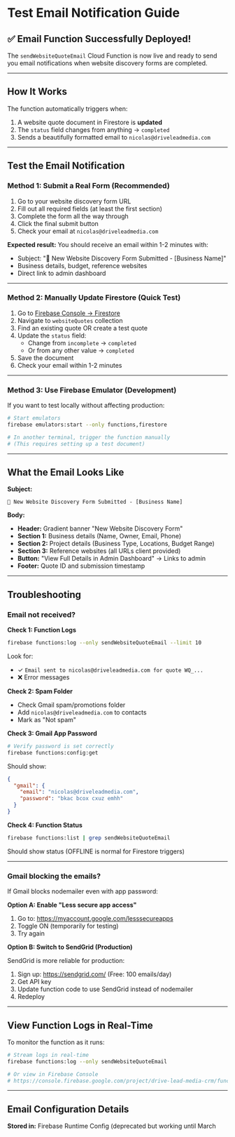 # Test Email Notification Guide

## ✅ Email Function Successfully Deployed!

The `sendWebsiteQuoteEmail` Cloud Function is now live and ready to send you email notifications when website discovery forms are completed.

---

## How It Works

The function automatically triggers when:
1. A website quote document in Firestore is **updated**
2. The `status` field changes from anything → `completed`
3. Sends a beautifully formatted email to `nicolas@driveleadmedia.com`

---

## Test the Email Notification

### **Method 1: Submit a Real Form (Recommended)**

1. Go to your website discovery form URL
2. Fill out all required fields (at least the first section)
3. Complete the form all the way through
4. Click the final submit button
5. Check your email at `nicolas@driveleadmedia.com`

**Expected result:** You should receive an email within 1-2 minutes with:
- Subject: "🎯 New Website Discovery Form Submitted - [Business Name]"
- Business details, budget, reference websites
- Direct link to admin dashboard

---

### **Method 2: Manually Update Firestore (Quick Test)**

1. Go to [Firebase Console → Firestore](https://console.firebase.google.com/project/drive-lead-media-crm/firestore/databases/-default-/data)
2. Navigate to `websiteQuotes` collection
3. Find an existing quote OR create a test quote
4. Update the `status` field:
   - Change from `incomplete` → `completed`
   - Or from any other value → `completed`
5. Save the document
6. Check your email within 1-2 minutes

---

### **Method 3: Use Firebase Emulator (Development)**

If you want to test locally without affecting production:

```bash
# Start emulators
firebase emulators:start --only functions,firestore

# In another terminal, trigger the function manually
# (This requires setting up a test document)
```

---

## What the Email Looks Like

**Subject:**
```
🎯 New Website Discovery Form Submitted - [Business Name]
```

**Body:**
- **Header:** Gradient banner "New Website Discovery Form"
- **Section 1:** Business details (Name, Owner, Email, Phone)
- **Section 2:** Project details (Business Type, Locations, Budget Range)
- **Section 3:** Reference websites (all URLs client provided)
- **Button:** "View Full Details in Admin Dashboard" → Links to admin
- **Footer:** Quote ID and submission timestamp

---

## Troubleshooting

### **Email not received?**

**Check 1: Function Logs**
```bash
firebase functions:log --only sendWebsiteQuoteEmail --limit 10
```

Look for:
- ✓ `Email sent to nicolas@driveleadmedia.com for quote WQ_...`
- ❌ Error messages

**Check 2: Spam Folder**
- Check Gmail spam/promotions folder
- Add `nicolas@driveleadmedia.com` to contacts
- Mark as "Not spam"

**Check 3: Gmail App Password**
```bash
# Verify password is set correctly
firebase functions:config:get
```

Should show:
```json
{
  "gmail": {
    "email": "nicolas@driveleadmedia.com",
    "password": "bkac bcox cxuz emhh"
  }
}
```

**Check 4: Function Status**
```bash
firebase functions:list | grep sendWebsiteQuoteEmail
```

Should show status (OFFLINE is normal for Firestore triggers)

---

### **Gmail blocking the emails?**

If Gmail blocks nodemailer even with app password:

**Option A: Enable "Less secure app access"**
1. Go to: https://myaccount.google.com/lesssecureapps
2. Toggle ON (temporarily for testing)
3. Try again

**Option B: Switch to SendGrid (Production)**

SendGrid is more reliable for production:

1. Sign up: https://sendgrid.com/ (Free: 100 emails/day)
2. Get API key
3. Update function code to use SendGrid instead of nodemailer
4. Redeploy

---

## View Function Logs in Real-Time

To monitor the function as it runs:

```bash
# Stream logs in real-time
firebase functions:log --only sendWebsiteQuoteEmail

# Or view in Firebase Console
# https://console.firebase.google.com/project/drive-lead-media-crm/functions/logs
```

---

## Email Configuration Details

**Stored in:** Firebase Runtime Config (deprecated but working until March
